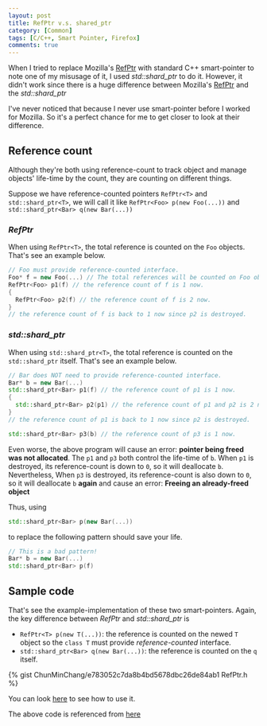 ```yaml
---
layout: post
title: RefPtr v.s. shared_ptr
category: [Common]
tags: [C/C++, Smart Pointer, Firefox]
comments: true
---
```

When I tried to replace Mozilla's [RefPtr][moz_refptr] with standard C++
smart-pointer to note one of my misusage of it,
I used *std::shard_ptr* to do it.
However, it didn't work since there is a huge difference between
Mozilla's [RefPtr][moz_refptr] and the *std::shard_ptr*

I've never noticed that because I never use smart-pointer
before I worked for Mozilla.
So it's a perfect chance for me to get closer to look at their difference.

## Reference count
Although they're both using reference-count to track object
and manage objects' life-time by the count,
they are counting on different things.

Suppose we have reference-counted pointers ```RefPtr<T>```
and ```std::shard_ptr<T>```,
we will call it like ```RefPtr<Foo> p(new Foo(...))```
and ```std::shard_ptr<Bar> q(new Bar(...))```

### *RefPtr*
When using ```RefPtr<T>```,
the total reference is counted on the ```Foo``` objects.
That's see an example below.
```c++
// Foo must provide reference-counted interface.
Foo* f = new Foo(...) // The total references will be counted on Foo object f.
RefPtr<Foo> p1(f) // the reference count of f is 1 now.
{
  RefPtr<Foo> p2(f) // the reference count of f is 2 now.  
}
// the reference count of f is back to 1 now since p2 is destroyed.
```

### *std::shard_ptr*
When using ```std::shard_ptr<T>```,
the total reference is counted on the ```std::shard_ptr``` itself.
That's see an example below.
```c++
// Bar does NOT need to provide reference-counted interface.
Bar* b = new Bar(...)
std::shard_ptr<Bar> p1(f) // the reference count of p1 is 1 now.
{
  std::shard_ptr<Bar> p2(p1) // the reference count of p1 and p2 is 2 now.
}
// the reference count of p1 is back to 1 now since p2 is destroyed.

std::shard_ptr<Bar> p3(b) // the reference count of p3 is 1 now.
```
Even worse, the above program will cause an error:
**pointer being freed was not allocated**.
The ```p1``` and ```p3``` both control the life-time of ```b```.
When ```p1``` is destroyed, its reference-count is down to ```0```,
so it will deallocate ```b```.
Nevertheless, When ```p3``` is destroyed,
its reference-count is also down to ```0```,
so it will deallocate ```b``` **again** and cause an error:
**Freeing an already-freed object**

Thus, using
```c++
std::shard_ptr<Bar> p(new Bar(...))
```
to replace the following pattern should save your life.
```c++
// This is a bad pattern!
Bar* b = new Bar(...)
std::shard_ptr<Bar> p(f)
```

## Sample code
That's see the example-implementation of these two smart-pointers.
Again, the key difference between *RefPtr* and *std::shard_ptr* is
- ```RefPtr<T> p(new T(...))```:
the reference is counted on the newed ```T``` object
so the ```class T``` must provide *reference-counted* interface.
- ```std::shard_ptr<Bar> q(new Bar(...))```:
the reference is counted on the ```q``` itself.

{% gist ChunMinChang/e783052c7da8b4bd5678dbc26de84ab1 RefPtr.h %}

You can look [here][gist] to see how to use it.

The above code is referenced from [here](http://www.aristeia.com/BookErrata/M29Source.html)

[moz_refptr]: http://searchfox.org/mozilla-central/source/mfbt/RefPtr.h "RefPtr"
[gist]: https://gist.github.com/ChunMinChang/e783052c7da8b4bd5678dbc26de84ab1 "RefPtr and SharedPtr"
